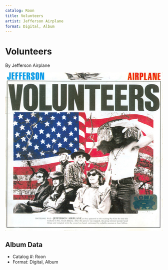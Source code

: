 ```yaml
---
catalog: Roon
title: Volunteers
artist: Jefferson Airplane
format: Digital, Album
---
```


# Volunteers

By Jefferson Airplane

![](../../assets/albumcovers/Jefferson_Airplane-Volunteers.png)

## Album Data

- Catalog #: Roon
- Format: Digital, Album

